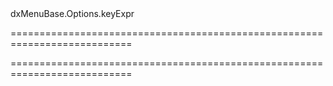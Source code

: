 <!--id-->dxMenuBase.Options.keyExpr<!--/id-->
===========================================================================
<!--hidden--><!--/hidden-->
===========================================================================

